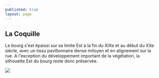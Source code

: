 ```yaml
---
published: true
layout: page
---
```

## La Coquille

Le bourg s'est épaissi sur sa limite Est à la fin du XIXe et au début du XXe siècle, avec un tissu pavillonnaire dense mitoyen et en alignement sur la rue. A l'exception du développement important de la végétation, la silhouette Est du bourg reste donc préservée.

![]({{site.baseurl}}/data/images/3/histoire/03_HISTOIRE_POPCP4.jpg)
